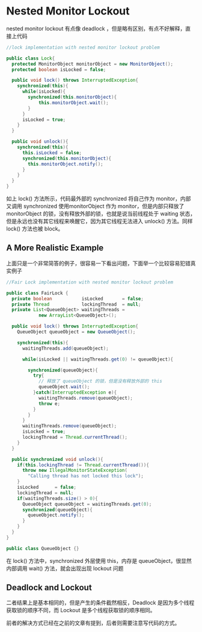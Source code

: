 # Nested Monitor Lockout

nested monitor lockout 有点像 deadlock ，但是略有区别，有点不好解释，直接上代码

```java
//lock implementation with nested monitor lockout problem

public class Lock{
  protected MonitorObject monitorObject = new MonitorObject();
  protected boolean isLocked = false;

  public void lock() throws InterruptedException{
    synchronized(this){
      while(isLocked){
        synchronized(this.monitorObject){
            this.monitorObject.wait();
        }
      }
      isLocked = true;
    }
  }

  public void unlock(){
    synchronized(this){
      this.isLocked = false;
      synchronized(this.monitorObject){
        this.monitorObject.notify();
      }
    }
  }
}
```

如上 lock() 方法所示，代码最外部的 synchronized 将自己作为 monitor，内部又调用 synchronized 使用monitorObject 作为 monitor，但是内部只释放了 monitorObject 的锁，没有释放外部的锁，也就是说当前线程处于 waiting 状态，但是永远也没有其它线程来唤醒它，因为其它线程无法进入 unlock() 方法。同样 lock() 方法也被 block。

## A More Realistic Example

上面只是一个非常简答的例子，很容易一下看出问题，下面举一个比较容易犯错真实例子

```java
//Fair Lock implementation with nested monitor lockout problem

public class FairLock {
  private boolean           isLocked       = false;
  private Thread            lockingThread  = null;
  private List<QueueObject> waitingThreads =
            new ArrayList<QueueObject>();

  public void lock() throws InterruptedException{
    QueueObject queueObject = new QueueObject();

    synchronized(this){
      waitingThreads.add(queueObject);

      while(isLocked || waitingThreads.get(0) != queueObject){

        synchronized(queueObject){
          try{
            // 释放了 queueObject 的锁，但是没有释放外部的 this
            queueObject.wait();
          }catch(InterruptedException e){
            waitingThreads.remove(queueObject);
            throw e;
          }
        }
      }
      waitingThreads.remove(queueObject);
      isLocked = true;
      lockingThread = Thread.currentThread();
    }
  }

  public synchronized void unlock(){
    if(this.lockingThread != Thread.currentThread()){
      throw new IllegalMonitorStateException(
        "Calling thread has not locked this lock");
    }
    isLocked      = false;
    lockingThread = null;
    if(waitingThreads.size() > 0){
      QueueObject queueObject = waitingThreads.get(0);
      synchronized(queueObject){
        queueObject.notify();
      }
    }
  }
}

public class QueueObject {}
```

在 lock() 方法中，synchronized 外层使用 this，内存是 queueObject，很显然内部调用 wait() 方法，就会出现出现 lockout 问题

## Deadlock and Lockout

二者结果上是基本相同的，但是产生的条件截然相反，Deadlock 是因为多个线程获取锁的顺序不同，而 Lockout 是多个线程获取锁的顺序相同。

前者的解决方式已经在之前的文章有提到，后者则需要注意写代码的方式。

